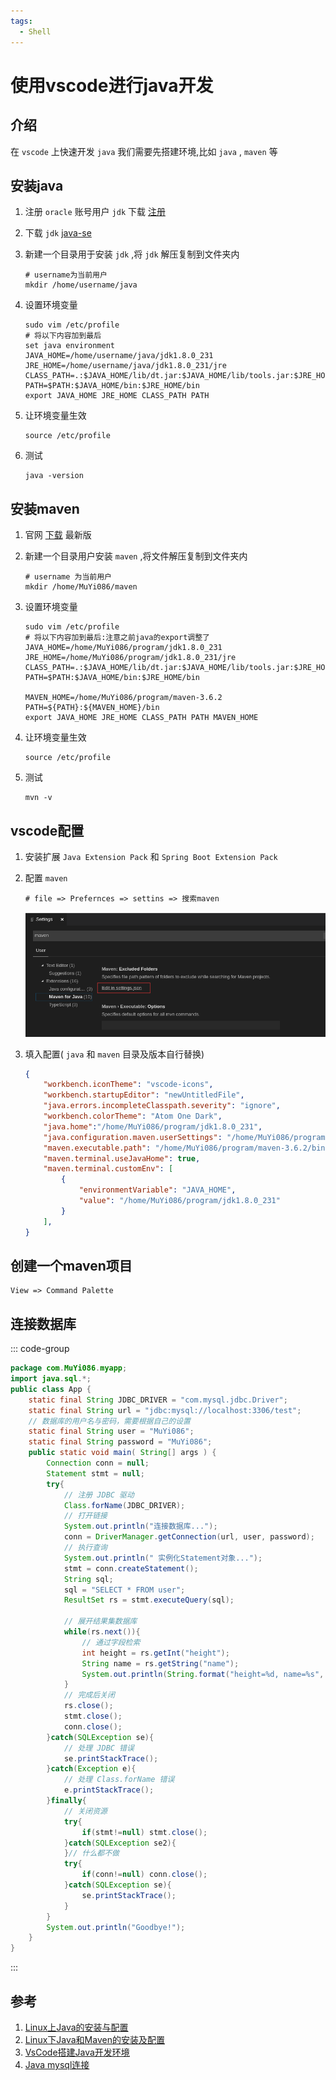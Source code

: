 ```yaml
---
tags:
  - Shell
---
```

# 使用vscode进行java开发

## 介绍
在 `vscode` 上快速开发 `java` 我们需要先搭建环境,比如 `java` , `maven` 等

## 安装java
1. 注册 `oracle` 账号用户 `jdk` 下载  [注册](https://profile.oracle.com/myprofile/account/create-account.jspx)

1. 下载 `jdk` [java-se](https://www.oracle.com/technetwork/java/javase/downloads/jdk8-downloads-2133151.html)

1. 新建一个目录用于安装 `jdk` ,将 `jdk` 解压复制到文件夹内
    ```shell
    # username为当前用户
    mkdir /home/username/java
    ```
1. 设置环境变量
    ```shell
    sudo vim /etc/profile
    # 将以下内容加到最后
    set java environment
    JAVA_HOME=/home/username/java/jdk1.8.0_231     
    JRE_HOME=/home/username/java/jdk1.8.0_231/jre     
    CLASS_PATH=.:$JAVA_HOME/lib/dt.jar:$JAVA_HOME/lib/tools.jar:$JRE_HOME/lib
    PATH=$PATH:$JAVA_HOME/bin:$JRE_HOME/bin
    export JAVA_HOME JRE_HOME CLASS_PATH PATH
    ```
1. 让环境变量生效
    ```shell
    source /etc/profile
    ```

1. 测试
    ```shell
    java -version
    ```

## 安装maven
1. 官网 [下载](http://maven.apache.org/download.cgi) 最新版

1. 新建一个目录用户安装 `maven` ,将文件解压复制到文件夹内
    ```shell
    # username 为当前用户
    mkdir /home/MuYi086/maven
    ```

1. 设置环境变量
    ```shell
    sudo vim /etc/profile
    # 将以下内容加到最后:注意之前java的export调整了
    JAVA_HOME=/home/MuYi086/program/jdk1.8.0_231      
    JRE_HOME=/home/MuYi086/program/jdk1.8.0_231/jre   
    CLASS_PATH=.:$JAVA_HOME/lib/dt.jar:$JAVA_HOME/lib/tools.jar:$JRE_HOME/lib
    PATH=$PATH:$JAVA_HOME/bin:$JRE_HOME/bin

    MAVEN_HOME=/home/MuYi086/program/maven-3.6.2
    PATH=${PATH}:${MAVEN_HOME}/bin
    export JAVA_HOME JRE_HOME CLASS_PATH PATH MAVEN_HOME
    ```

1. 让环境变量生效
    ```shell
    source /etc/profile
    ```

1. 测试
    ```shell
    mvn -v
    ```

## vscode配置
1. 安装扩展 `Java Extension Pack` 和 `Spring Boot Extension Pack`
1. 配置 `maven`
    ```shell
    # file => Prefernces => settins => 搜索maven
    ```

    ![maven配置](/Images/Shell/使用vscode进行java开发/java_01.png)

1. 填入配置( `java` 和 `maven` 目录及版本自行替换)
    ```json
    {
        "workbench.iconTheme": "vscode-icons",
        "workbench.startupEditor": "newUntitledFile",
        "java.errors.incompleteClasspath.severity": "ignore",
        "workbench.colorTheme": "Atom One Dark",
        "java.home":"/home/MuYi086/program/jdk1.8.0_231",
        "java.configuration.maven.userSettings": "/home/MuYi086/program/maven-3.6.2/conf/settings.xml",
        "maven.executable.path": "/home/MuYi086/program/maven-3.6.2/bin/mvn",
        "maven.terminal.useJavaHome": true,
        "maven.terminal.customEnv": [
            {
                "environmentVariable": "JAVA_HOME",
                "value": "/home/MuYi086/program/jdk1.8.0_231"
            }
        ],
    }
    ```

## 创建一个maven项目
```shell
View => Command Palette
```

## 连接数据库
::: code-group
```java [app.java]
package com.MuYi086.myapp;
import java.sql.*;
public class App {
    static final String JDBC_DRIVER = "com.mysql.jdbc.Driver";
    static final String url = "jdbc:mysql://localhost:3306/test";  
    // 数据库的用户名与密码，需要根据自己的设置
    static final String user = "MuYi086";
    static final String password = "MuYi086";
    public static void main( String[] args ) {
        Connection conn = null;
        Statement stmt = null;
        try{
            // 注册 JDBC 驱动
            Class.forName(JDBC_DRIVER);
            // 打开链接
            System.out.println("连接数据库...");
            conn = DriverManager.getConnection(url, user, password);
            // 执行查询
            System.out.println(" 实例化Statement对象...");
            stmt = conn.createStatement();
            String sql;
            sql = "SELECT * FROM user";
            ResultSet rs = stmt.executeQuery(sql);
        
            // 展开结果集数据库
            while(rs.next()){
                // 通过字段检索
                int height = rs.getInt("height");
                String name = rs.getString("name");
                System.out.println(String.format("height=%d, name=%s", height, name));
            }
            // 完成后关闭
            rs.close();
            stmt.close();
            conn.close();
        }catch(SQLException se){
            // 处理 JDBC 错误
            se.printStackTrace();
        }catch(Exception e){
            // 处理 Class.forName 错误
            e.printStackTrace();
        }finally{
            // 关闭资源
            try{
                if(stmt!=null) stmt.close();
            }catch(SQLException se2){
            }// 什么都不做
            try{
                if(conn!=null) conn.close();
            }catch(SQLException se){
                se.printStackTrace();
            }
        }
        System.out.println("Goodbye!");
    }
}
```
:::

## 参考
1. [Linux上Java的安装与配置](https://www.cnblogs.com/lamp01/p/8932740.html)
1. [Linux下Java和Maven的安装及配置](https://blog.csdn.net/ula_liu/article/details/80853713)
1. [VsCode搭建Java开发环境](https://www.cnblogs.com/miskis/p/9816135.html)
1. [Java mysql连接](https://www.runoob.com/java/java-mysql-connect.html)